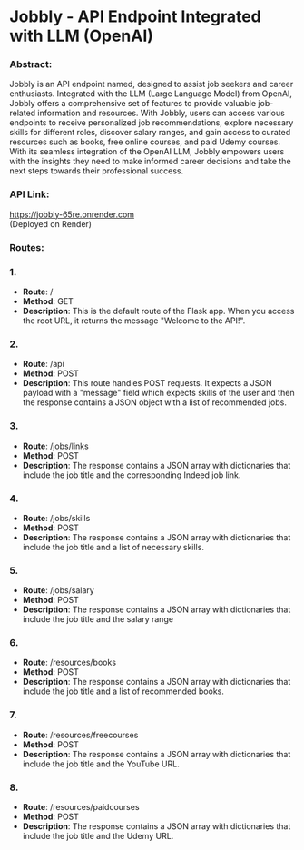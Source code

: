 # Jobbly - API Endpoint Integrated with LLM (OpenAI)
### Abstract: <br>
Jobbly is an API endpoint named, designed to assist job seekers and career enthusiasts. Integrated with the LLM (Large Language Model) from OpenAI, Jobbly offers a comprehensive set of features to provide valuable job-related information and resources. With Jobbly, users can access various endpoints to receive personalized job recommendations, explore necessary skills for different roles, discover salary ranges, and gain access to curated resources such as books, free online courses, and paid Udemy courses. With its seamless integration of the OpenAI LLM, Jobbly empowers users with the insights they need to make informed career decisions and take the next steps towards their professional success.
### API Link:
https://jobbly-65re.onrender.com <br> (Deployed on Render)

### Routes: <br>
### 1.
- **Route**: /
- **Method**: GET
- **Description**: This is the default route of the Flask app. When you access the root URL, it returns the message "Welcome to the API!".<br>
### 2.
- **Route**: /api
- **Method**: POST
- **Description**: This route handles POST requests. It expects a JSON payload with a "message" field which expects skills of the user and then the response contains a JSON object with a list of recommended jobs.<br>
### 3.
- **Route**: /jobs/links
- **Method**: POST
- **Description**: The response contains a JSON array with dictionaries that include the job title and the corresponding Indeed job link.<br>
### 4.
- **Route**: /jobs/skills
- **Method**: POST
- **Description**: The response contains a JSON array with dictionaries that include the job title and a list of necessary skills.<br>
### 5.
- **Route**: /jobs/salary
- **Method**: POST
- **Description**: The response contains a JSON array with dictionaries that include the job title and the salary range<br>
### 6.
- **Route**: /resources/books
- **Method**: POST
- **Description**: The response contains a JSON array with dictionaries that include the job title and a list of recommended books.<br>
### 7.
- **Route**: /resources/freecourses
- **Method**: POST
- **Description**: The response contains a JSON array with dictionaries that include the job title and the YouTube URL.<br>
### 8.
- **Route**: /resources/paidcourses
- **Method**: POST
- **Description**: The response contains a JSON array with dictionaries that include the job title and the Udemy URL.<br>


